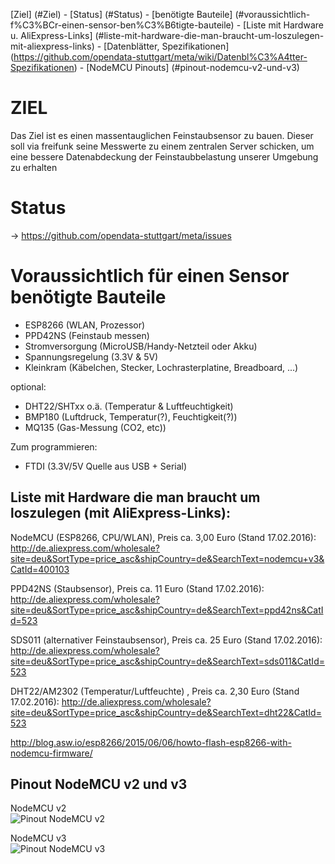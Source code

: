 [Ziel] (#Ziel) - [Status] (#Status) - [benötigte Bauteile] (#voraussichtlich-f%C3%BCr-einen-sensor-ben%C3%B6tigte-bauteile) - [Liste mit Hardware u. AliExpress-Links] (#liste-mit-hardware-die-man-braucht-um-loszulegen-mit-aliexpress-links) - [Datenblätter, Spezifikationen] (https://github.com/opendata-stuttgart/meta/wiki/Datenbl%C3%A4tter-Spezifikationen) - [NodeMCU Pinouts] (#pinout-nodemcu-v2-und-v3)  
  
# ZIEL

Das Ziel ist es einen massentauglichen Feinstaubsensor zu bauen.
Dieser soll via freifunk seine Messwerte zu einem zentralen Server schicken, um eine bessere Datenabdeckung der Feinstaubbelastung unserer Umgebung zu erhalten

# Status

->  https://github.com/opendata-stuttgart/meta/issues

# Voraussichtlich für einen Sensor benötigte Bauteile

* ESP8266 (WLAN, Prozessor)
* PPD42NS (Feinstaub messen)
* Stromversorgung (MicroUSB/Handy-Netzteil oder Akku)
* Spannungsregelung (3.3V & 5V)
* Kleinkram (Käbelchen, Stecker, Lochrasterplatine, Breadboard, ...)

optional:

* DHT22/SHTxx o.ä. (Temperatur & Luftfeuchtigkeit)
* BMP180 (Luftdruck, Temperatur(?), Feuchtigkeit(?))
* MQ135 (Gas-Messung (CO2, etc))

Zum programmieren:
* FTDI (3.3V/5V Quelle aus USB + Serial)

## Liste mit Hardware die man braucht um loszulegen (mit AliExpress-Links):

NodeMCU (ESP8266, CPU/WLAN), Preis ca. 3,00 Euro (Stand 17.02.2016):
http://de.aliexpress.com/wholesale?site=deu&SortType=price_asc&shipCountry=de&SearchText=nodemcu+v3&CatId=400103

PPD42NS (Staubsensor), Preis ca. 11 Euro (Stand 17.02.2016):
http://de.aliexpress.com/wholesale?site=deu&SortType=price_asc&shipCountry=de&SearchText=ppd42ns&CatId=523

SDS011 (alternativer Feinstaubsensor), Preis ca. 25 Euro (Stand 17.02.2016):
http://de.aliexpress.com/wholesale?site=deu&SortType=price_asc&shipCountry=de&SearchText=sds011&CatId=523

DHT22/AM2302 (Temperatur/Luftfeuchte) , Preis ca. 2,30 Euro (Stand 17.02.2016):
http://de.aliexpress.com/wholesale?site=deu&SortType=price_asc&shipCountry=de&SearchText=dht22&CatId=523
  
  

http://blog.asw.io/esp8266/2015/06/06/howto-flash-esp8266-with-nodemcu-firmware/
  
  

## Pinout NodeMCU v2 und v3
  
NodeMCU v2  
![Pinout NodeMCU v2](https://www.madavi.de/sensor/esp8266-nodemcu-dev-kit-v2-pins.jpg)
  
  
NodeMCU v3  
![Pinout NodeMCU v3](https://www.madavi.de/sensor/esp8266-nodemcu-dev-kit-v3-pins.jpg)